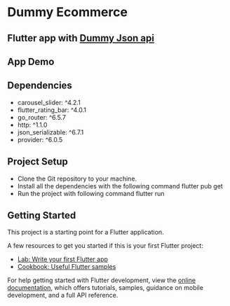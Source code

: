 # Dummy Ecommerce
## Flutter app with [Dummy Json api](https://dummyjson.com/)

## App Demo

## Dependencies
  - carousel_slider: ^4.2.1
  - flutter_rating_bar: ^4.0.1
  - go_router: ^6.5.7
  - http: ^1.1.0
  - json_serializable: ^6.7.1
  - provider: ^6.0.5

## Project Setup
- Clone the Git repository to your machine.
- Install all the dependencies with the following command
   flutter pub get
- Run the project with following command
   flutter run

## Getting Started

This project is a starting point for a Flutter application.

A few resources to get you started if this is your first Flutter project:

- [Lab: Write your first Flutter app](https://docs.flutter.dev/get-started/codelab)
- [Cookbook: Useful Flutter samples](https://docs.flutter.dev/cookbook)

For help getting started with Flutter development, view the
[online documentation](https://docs.flutter.dev/), which offers tutorials,
samples, guidance on mobile development, and a full API reference.
